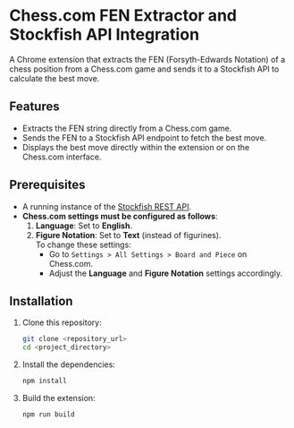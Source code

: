 # Chess.com FEN Extractor and Stockfish API Integration

A Chrome extension that extracts the FEN (Forsyth-Edwards Notation) of a chess position from a Chess.com game and sends it to a Stockfish API to calculate the best move.

## Features

- Extracts the FEN string directly from a Chess.com game.
- Sends the FEN to a Stockfish API endpoint to fetch the best move.
- Displays the best move directly within the extension or on the Chess.com interface.

## Prerequisites

- A running instance of the [Stockfish REST API](https://github.com/Red-Eric/Stockfish-RestAPI).
- **Chess.com settings must be configured as follows**:
  1. **Language**: Set to **English**.
  2. **Figure Notation**: Set to **Text** (instead of figurines).  
     To change these settings:
     - Go to `Settings > All Settings > Board and Piece` on Chess.com.
     - Adjust the **Language** and **Figure Notation** settings accordingly.

## Installation

1. Clone this repository:
   ```bash
   git clone <repository_url>
   cd <project_directory>
2. Install the dependencies:
   ```bash
   npm install
3. Build the extension:
   ```bash
   npm run build
